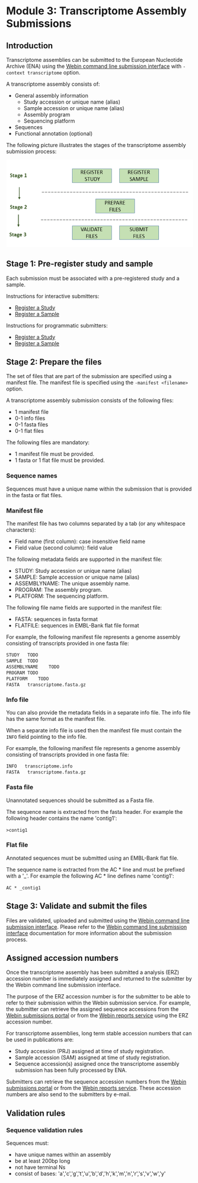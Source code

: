 # Module 3: Transcriptome Assembly Submissions

## Introduction

Transcriptome assemblies can be submitted to the European Nucleotide Archive (ENA) 
using the [Webin command line submission interface](cli_01.html)  with `-context transcriptome` option. 
 
A transcriptome assembly consists of:
- General assembly information
   - Study accession or unique name (alias)
   - Sample accession or unique name (alias)
   - Assembly program
   - Sequencing platform
- Sequences
- Functional annotation (optional)

The following picture illustrates the stages of the transcriptome assembly submission process:

![Submission process](images/webin-cli_01.png)

## Stage 1: Pre-register study and sample

Each submission must be associated with a pre-registered study and a sample. 

Instructions for interactive submitters:
- [Register a Study](mod_02.html)
- [Register a Sample](mod_03.html)

Instructions for programmatic submitters:
- [Register a Study](prog_02.html)
- [Register a Sample](prog_03.html)

## Stage 2: Prepare the files

The set of files that are part of the submission are specified using a manifest file.
The manifest file is specified using the `-manifest <filename>` option.

A transcriptome assembly submission consists of the following files:

- 1 manifest file
- 0-1 info files
- 0-1 fasta files
- 0-1 flat files

The following files are mandatory:

- 1 manifest file must be provided.
- 1 fasta or 1 flat file must be provided.

### Sequence names

Sequences must have a unique name within the submission that is provided in the fasta or flat files. 

### Manifest file

The manifest file has two columns separated by a tab (or any whitespace characters):
- Field name (first column): case insensitive field name   
- Field value (second column): field value

The following metadata fields are supported in the manifest file:

- STUDY: Study accession or unique name (alias) 
- SAMPLE: Sample accession or unique name (alias)
- ASSEMBLYNAME: The unique assembly name.
- PROGRAM: The assembly program.
- PLATFORM: The sequencing platform.

The following file name fields are supported in the manifest file:

- FASTA: sequences in fasta format
- FLATFILE: sequences in EMBL-Bank flat file format 

For example, the following manifest file represents a genome assembly consisting of transcripts 
provided in one fasta file:

```
STUDY   TODO
SAMPLE  TODO
ASSEMBLYNAME    TODO
PROGRAM TODO
PLATFORM    TODO
FASTA   transcriptome.fasta.gz
``` 

### Info file

You can also provide the metadata fields in a separate info file. The info file has the same format as the manifest file.

When a separate info file is used then the manifest file must contain the `INFO` 
field pointing to the info file. 

For example, the following manifest file represents a genome assembly consisting of transcripts 
provided in one fasta file:

```
INFO   transcriptome.info
FASTA   transcriptome.fasta.gz
```

### Fasta file

Unannotated sequences should be submitted as a Fasta file.

The sequence name is extracted from the fasta header. For example the following header 
contains the name 'contig1':

`>contig1`

### Flat file	

Annotated sequences must be submitted using an EMBL-Bank flat file.

The sequence name is extracted from the AC * line and must be prefixed with a '_'.
For example the following AC * line defines name 'contig1':

`AC * _contig1`

## Stage 3: Validate and submit the files

Files are validated, uploaded and submitted using the [Webin command line submission interface](cli_01.html). 
Please refer to the [Webin command line submission interface](cli_01.html) documentation for more information 
about the submission process.

## Assigned accession numbers

Once the transcriptome assembly has been submitted a analysis (ERZ) accession number is immediately assigned and 
returned to the submitter by the Webin command line submission interface. 

The purpose of the ERZ accession number is for the submitter to be able to refer to their submission within the 
Webin submission service. For example, the submitter can retrieve the assigned sequence accessions 
from the [Webin submissions portal](prog_11.html) or from the [Webin reports service](prog_10.html) using
the ERZ accession number.

For transcriptome assemblies, long term stable accession numbers that can be used in publications are:

- Study accession (PRJ) assigned at time of study registration.
- Sample accession (SAM) assigned at time of study registration.
- Sequence accession(s) assigned once the transcriptome assembly submission has been fully processed by ENA.

Submitters can retrieve the sequence accession numbers from the [Webin submissions portal](prog_11.html) 
or from the [Webin reports service](prog_10.html). These accession numbers are also send to the submitters by
e-mail.

## Validation rules

### Sequence validation rules

Sequences must:
- have unique names within an assembly
- be at least  200bp long
- not have terminal Ns
- consist of bases: 'a','c','g','t','u','b','d','h','k','m','n','r','s','v','w','y'
